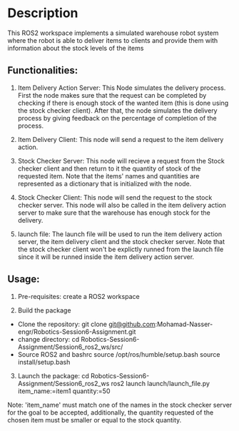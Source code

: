 # Description 
This ROS2 workspace implements a simulated warehouse robot system where the robot is able to deliver items to clients and provide them with information about the stock levels of the items

## Functionalities:

1. Item Delivery Action Server:
This Node simulates the delivery process. First the node makes sure that the request can be completed by checking if there is enough stock of the wanted item (this is done using the stock checker client). After that, the node simulates the delivery process by giving feedback on the percentage of completion of the process.

2. Item Delivery Client:
This node will send a request to the item delivery action.

3. Stock Checker Server:
This node will recieve a request from the Stock checker client and then return to it the quantity of stock of the requested item. Note that the items' names and quantities are represented as a dictionary that is initialized with the node.

4. Stock Checker Client:
This node will send the request to the stock checker server. This node will also be called in the item delivery action server to make sure that the warehouse has enough stock for the delivery.

5. launch file:
The launch file will be used to run the item delivery action server, the item delivery client and the stock checker server. 
Note that the stock checker client won't be explictly runned from the launch file since it will be runned inside the item delivery action server.

## Usage:

1. Pre-requisites:
create a ROS2 workspace

2. Build the package 
- Clone the repository:
git clone git@github.com:Mohamad-Nasser-engr/Robotics-Session6-Assignment.git 
- change directory:
cd Robotics-Session6-Assignment/Session6_ros2_ws/src/
- Source ROS2 and bashrc
source /opt/ros/humble/setup.bash
source install/setup.bash

3. Launch the package:
cd Robotics-Session6-Assignment/Session6_ros2_ws
ros2 launch launch/launch_file.py item_name:=item1 quantity:=50

Note: 'item_name' must match one of the names in the stock checker server for the goal to be accepted, additionally, the quantity requested of the chosen item must be smaller or equal to the stock quantity.




